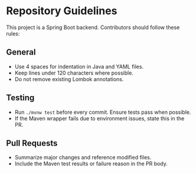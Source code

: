 # Repository Guidelines

This project is a Spring Boot backend. Contributors should follow these rules:

## General
- Use 4 spaces for indentation in Java and YAML files.
- Keep lines under 120 characters where possible.
- Do not remove existing Lombok annotations.

## Testing
- Run `./mvnw test` before every commit. Ensure tests pass when possible.
- If the Maven wrapper fails due to environment issues, state this in the PR.

## Pull Requests
- Summarize major changes and reference modified files.
- Include the Maven test results or failure reason in the PR body.

